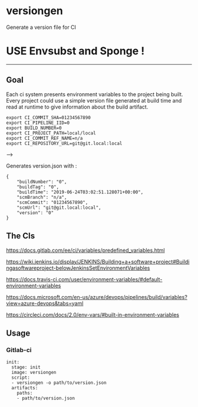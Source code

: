 # versiongen
Generate a version file for CI


# USE Envsubst and Sponge !


-----




## Goal

Each ci system presents environment variables to the project being built. Every project could use a simple version file generated at build time and read at runtime to give information about the build artifact.



```
export CI_COMMIT_SHA=01234567890
export CI_PIPELINE_IID=0
export BUILD_NUMBER=0
export CI_PROJECT_PATH=local/local
export CI_COMMIT_REF_NAME=n/a
export CI_REPOSITORY_URL=git@git.local:local
```

-->

Generates version.json with :

```
{
    "buildNumber": "0",
    "buildTag": "0",
    "buildTime": "2019-06-24T03:02:51.128071+00:00",
    "scmBranch": "n/a",
    "scmCommit": "01234567890",
    "scmUrl": "git@git.local:local",
    "version": "0"
}
```



## The CIs

https://docs.gitlab.com/ee/ci/variables/predefined_variables.html

https://wiki.jenkins.io/display/JENKINS/Building+a+software+project#Buildingasoftwareproject-belowJenkinsSetEnvironmentVariables

https://docs.travis-ci.com/user/environment-variables/#default-environment-variables

https://docs.microsoft.com/en-us/azure/devops/pipelines/build/variables?view=azure-devops&tabs=yaml

https://circleci.com/docs/2.0/env-vars/#built-in-environment-variables


## Usage

### Gitlab-ci

```
init:
  stage: init
  image: versiongen
  script:
  - versiongen -o path/to/version.json
  artifacts:
    paths:
    - path/to/version.json
```
